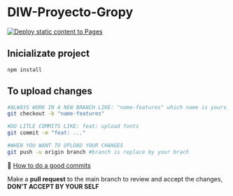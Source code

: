 # DIW-Proyecto-Gropy

[![Deploy static content to Pages](https://github.com/politecnicoDAW-2022/DIW-Proyecto-Gropy/actions/workflows/staticDeployment.yml/badge.svg)](https://github.com/politecnicoDAW-2022/DIW-Proyecto-Gropy/actions/workflows/staticDeployment.yml)

## Inicializate project

```node
npm install
```

## To upload changes

```bash
#ALWAYS WORK IN A NEW BRANCH LIKE: "name-features" which name is yours
git checkout -b "name-features"

#DO LITLE COMMITS LIKE: feat: upload fonts
git commit -m "feat: ..."

#WHEN YOU WANT TO UPLOAD YOUR CHANGES
git push -u origin branch #branch is replace by your brach
```

📕 [How to do a good commits](https://www.conventionalcommits.org/es/v1.0.0-beta.2/)

Make a **pull request** to the main branch to review and accept the changes, **DON'T ACCEPT BY YOUR SELF**
